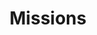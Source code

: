 ---
title: "Missions"
layout: single
permalink: /missions/
header:
    overlay_color: "#000"
    overlay_filter: "0.5"
    overlay_image: /assets/images/sda_crop.jpg
---